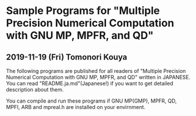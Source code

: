 Sample Programs 
for "Multiple Precision Numerical Computation with GNU MP, MPFR, and QD"
============================================================

2019-11-19 (Fri) Tomonori Kouya
---------------------------------

The following programs are published for all readers of 
"Multiple Precision Numerical Computation with GNU MP, MPFR, and QD" written in JAPANESE.
You can read "README.ja.md"(Japanese!) if you want to get detailed description about them.

You can compile and run these programs if GNU MP(GMP), MPFR, QD, MPFI, ARB and mpreal.h
are installed on your envirnment.

